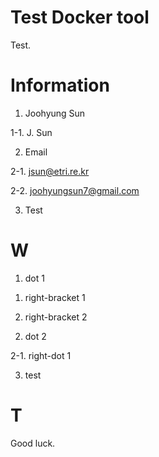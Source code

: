 # Test Docker tool

Test.

# Information

1. Joohyung Sun

1-1. J. Sun

2. Email

  2-1. jsun@etri.re.kr

2-2. joohyungsun7@gmail.com

3. Test


# W

1. dot 1

1) right-bracket 1

2) right-bracket 2

2. dot 2

2-1. right-dot 1

3. test


# T

Good luck.

